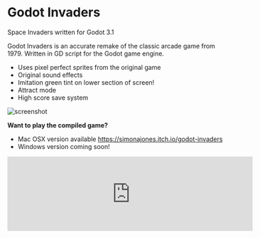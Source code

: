 Godot Invaders
==============
Space Invaders written for Godot 3.1

Godot Invaders is an accurate remake of the classic arcade game from 1979. Written in GD script for the Godot game engine. 

* Uses pixel perfect sprites from the original game
* Original sound effects
* Imitation green tint on lower section of screen!
* Attract mode
* High score save system




![screenshot](https://simonalanjones.github.io/godot-invaders-screenshot1.png "Screenshot")

**Want to play the compiled game?**

* Mac OSX version available https://simonajones.itch.io/godot-invaders
* Windows version coming soon!

<iframe frameborder="0" src="https://itch.io/embed/552225" width="552" height="167"><a href="https://simonajones.itch.io/godot-invaders">Space Invaders by simonajones</a></iframe>

